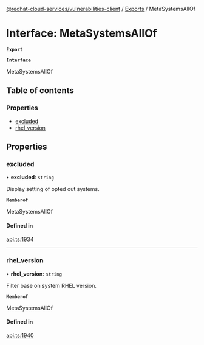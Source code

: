 [@redhat-cloud-services/vulnerabilities-client](../README.md) / [Exports](../modules.md) / MetaSystemsAllOf

# Interface: MetaSystemsAllOf

**`Export`**

**`Interface`**

MetaSystemsAllOf

## Table of contents

### Properties

- [excluded](MetaSystemsAllOf.md#excluded)
- [rhel\_version](MetaSystemsAllOf.md#rhel_version)

## Properties

### excluded

• **excluded**: `string`

Display setting of opted out systems.

**`Memberof`**

MetaSystemsAllOf

#### Defined in

[api.ts:1934](https://github.com/mkholjuraev/javascript-clients/blob/master/packages/vulnerabilities/api.ts#L1934)

___

### rhel\_version

• **rhel\_version**: `string`

Filter base on system RHEL version.

**`Memberof`**

MetaSystemsAllOf

#### Defined in

[api.ts:1940](https://github.com/mkholjuraev/javascript-clients/blob/master/packages/vulnerabilities/api.ts#L1940)
